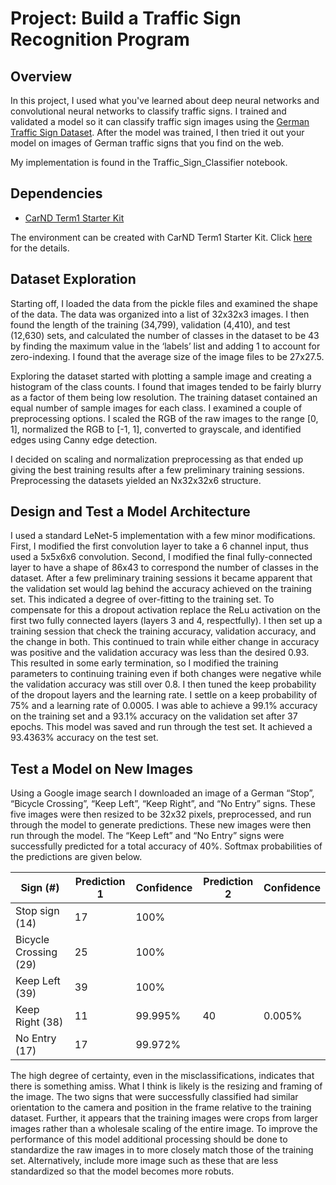 # Project: Build a Traffic Sign Recognition Program

Overview
---
In this project, I used what you've learned about deep neural networks and convolutional neural networks to classify traffic signs. I trained and validated a model so it can classify traffic sign images using the [German Traffic Sign Dataset](http://benchmark.ini.rub.de/?section=gtsrb&subsection=dataset). After the model was trained, I then tried it out your model on images of German traffic signs that you find on the web.

My implementation is found in the Traffic_Sign_Classifier notebook.

## Dependencies

* [CarND Term1 Starter Kit](https://github.com/udacity/CarND-Term1-Starter-Kit)

The environment can be created with CarND Term1 Starter Kit. Click [here](https://github.com/udacity/CarND-Term1-Starter-Kit/blob/master/README.md) for the details.

## Dataset Exploration

Starting off, I loaded the data from the pickle files and examined the shape of the data. The data was organized into a list of 32x32x3 images. I then found the length of the training (34,799), validation (4,410), and test (12,630) sets, and calculated the number of classes in the dataset to be 43 by finding the maximum value in the ‘labels’ list and adding 1 to account for zero-indexing. I found that the average size of the image files to be 27x27.5.

Exploring the dataset started with plotting a sample image and creating a histogram of the class counts. I found that images tended to be fairly blurry as a factor of them being low resolution. The training dataset contained an equal number of sample images for each class. I examined a couple of preprocessing options. I scaled the RGB of the raw images to the range [0, 1], normalized the RGB to [-1, 1], converted to grayscale, and identified edges using Canny edge detection.

I decided on scaling and normalization preprocessing as that ended up giving the best training results after a few preliminary training sessions. Preprocessing the datasets yielded an Nx32x32x6 structure.

## Design and Test a Model Architecture

I used a standard LeNet-5 implementation with a few minor modifications. First, I modified the first convolution layer to take a 6 channel input, thus used a 5x5x6x6 convolution. Second, I modified the final fully-connected layer to have a shape of 86x43 to correspond the number of classes in the dataset. After a few preliminary training sessions it became apparent that the validation set would lag behind the accuracy achieved on the training set. This indicated a degree of over-fitting to the training set. To compensate for this a dropout activation replace the ReLu activation on the first two fully connected layers (layers 3 and 4, respectfully).
I then set up a training session that check the training accuracy, validation accuracy, and the change in both. This continued to train while either change in accuracy was positive and the validation accuracy was less than the desired 0.93. This resulted in some early termination, so I modified the training parameters to continuing training even if both changes were negative while the validation accuracy was still over 0.8. I then tuned the keep probability of the dropout layers and the learning rate. I settle on a keep probability of 75% and a learning rate of 0.0005. I was able to achieve a 99.1% accuracy on the training set and a 93.1% accuracy on the validation set after 37 epochs.
This model was saved and run through the test set. It achieved a 93.4363% accuracy on the test set.

## Test a Model on New Images

Using a Google image search I downloaded an image of a German “Stop”, “Bicycle Crossing”, “Keep Left”, “Keep Right”, and “No Entry” signs. These five images were then resized to be 32x32 pixels, preprocessed, and run through the model to generate predictions. These new images were then run through the model. The “Keep Left” and “No Entry” signs were successfully predicted for a total accuracy of 40%. Softmax probabilities of the predictions are given below.

<!--
![Stop sign](stop.jpg | width=250) ![Bicycles sign](bicycles.jpg | width=250) ![Keep Left sign](keep_left.jpg | width=250) ![Keep right sign](keep_right.jpg | width=250) ![No entry sign](no_entry.jfif | width=250)
-->



Sign (#) | Prediction 1 | Confidence | Prediction 2 | Confidence |
---------| -------------| -----------| -------------| -----------|
Stop sign (14) | 17 | 100% |
Bicycle Crossing (29) | 25 | 100%|
Keep Left (39) | 39 | 100% |
Keep Right (38) | 11 | 99.995% | 40 | 0.005% |
No Entry (17) | 17 | 99.972% |

The high degree of certainty, even in the misclassifications, indicates that there is something amiss. What I think is likely is the resizing and framing of the image. The two signs that were successfully classified had similar orientation to the camera and position in the frame relative to the training dataset. Further, it appears that the training images were crops from larger images rather than a wholesale scaling of the entire image. To improve the performance of this model additional processing should be done to standardize the raw images in to more closely match those of the training set. Alternatively, include more image such as these that are less standardized so that the model becomes more robuts.
